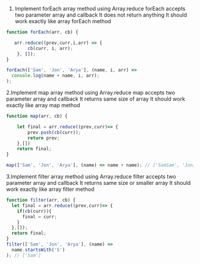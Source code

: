 1. Implement forEach array method using Array.reduce
forEach accepts two parameter array and callback
It does not return anything
It should work exactly like array forEach method
```js
function forEach(arr, cb) {

   arr.reduce((prev,curr,i,arr) => {
        cb(curr, i, arr);
    }, []);
}

forEach(['Sam', 'Jon', 'Arya'], (name, i, arr) =>
  console.log(name + name, i, arr);
);
```
2.Implement map array method using Array.reduce
map accepts two parameter array and callback
It returns same size of array
It should work exactly like array map method
```js
function map(arr, cb) {

    let final = arr.reduce((prev,curr)=> {
        prev.push(cb(curr));
        return prev;
    },[])
    return final;
}

map(['Sam', 'Jon', 'Arya'], (name) => name + name); // ['SamSam', 'JonJon', 'AryaArya']
```
3.Implement filter array method using Array.reduce
filter accepts two parameter array and callback
It returns same size or smaller array
It should work exactly like array filter method
```js
function filter(arr, cb) {
  let final = arr.reduce((prev,curr)=> {
    if(cb(curr)){
      final = curr;
    }
  },[]);
  return final;
}
filter(['Sam', 'Jon', 'Arya'], (name) =>
  name.startsWith('S')
); // ['Sam']
```